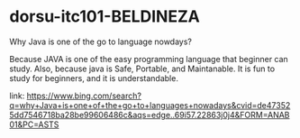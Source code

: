 # dorsu-itc101-BELDINEZA
Why Java is one of the go to language nowdays?

Because JAVA is one of the easy programming language that beginner can study. 
Also, because java is Safe, Portable, and Maintanable. 
It is fun to study for beginners, and it is understandable.

link: https://www.bing.com/search?q=why+Java+is+one+of+the+go+to+languages+nowadays&cvid=de473525dd7546718ba28be99606486c&aqs=edge..69i57.22863j0j4&FORM=ANAB01&PC=ASTS
